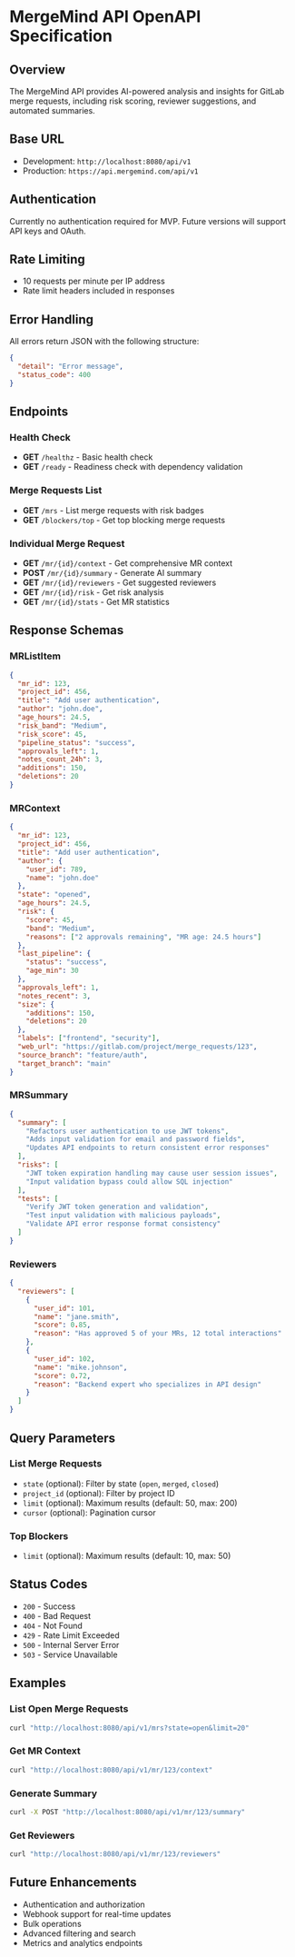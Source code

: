 # MergeMind API OpenAPI Specification

## Overview
The MergeMind API provides AI-powered analysis and insights for GitLab merge requests, including risk scoring, reviewer suggestions, and automated summaries.

## Base URL
- Development: `http://localhost:8080/api/v1`
- Production: `https://api.mergemind.com/api/v1`

## Authentication
Currently no authentication required for MVP. Future versions will support API keys and OAuth.

## Rate Limiting
- 10 requests per minute per IP address
- Rate limit headers included in responses

## Error Handling
All errors return JSON with the following structure:
```json
{
  "detail": "Error message",
  "status_code": 400
}
```

## Endpoints

### Health Check
- **GET** `/healthz` - Basic health check
- **GET** `/ready` - Readiness check with dependency validation

### Merge Requests List
- **GET** `/mrs` - List merge requests with risk badges
- **GET** `/blockers/top` - Get top blocking merge requests

### Individual Merge Request
- **GET** `/mr/{id}/context` - Get comprehensive MR context
- **POST** `/mr/{id}/summary` - Generate AI summary
- **GET** `/mr/{id}/reviewers` - Get suggested reviewers
- **GET** `/mr/{id}/risk` - Get risk analysis
- **GET** `/mr/{id}/stats` - Get MR statistics

## Response Schemas

### MRListItem
```json
{
  "mr_id": 123,
  "project_id": 456,
  "title": "Add user authentication",
  "author": "john.doe",
  "age_hours": 24.5,
  "risk_band": "Medium",
  "risk_score": 45,
  "pipeline_status": "success",
  "approvals_left": 1,
  "notes_count_24h": 3,
  "additions": 150,
  "deletions": 20
}
```

### MRContext
```json
{
  "mr_id": 123,
  "project_id": 456,
  "title": "Add user authentication",
  "author": {
    "user_id": 789,
    "name": "john.doe"
  },
  "state": "opened",
  "age_hours": 24.5,
  "risk": {
    "score": 45,
    "band": "Medium",
    "reasons": ["2 approvals remaining", "MR age: 24.5 hours"]
  },
  "last_pipeline": {
    "status": "success",
    "age_min": 30
  },
  "approvals_left": 1,
  "notes_recent": 3,
  "size": {
    "additions": 150,
    "deletions": 20
  },
  "labels": ["frontend", "security"],
  "web_url": "https://gitlab.com/project/merge_requests/123",
  "source_branch": "feature/auth",
  "target_branch": "main"
}
```

### MRSummary
```json
{
  "summary": [
    "Refactors user authentication to use JWT tokens",
    "Adds input validation for email and password fields",
    "Updates API endpoints to return consistent error responses"
  ],
  "risks": [
    "JWT token expiration handling may cause user session issues",
    "Input validation bypass could allow SQL injection"
  ],
  "tests": [
    "Verify JWT token generation and validation",
    "Test input validation with malicious payloads",
    "Validate API error response format consistency"
  ]
}
```

### Reviewers
```json
{
  "reviewers": [
    {
      "user_id": 101,
      "name": "jane.smith",
      "score": 0.85,
      "reason": "Has approved 5 of your MRs, 12 total interactions"
    },
    {
      "user_id": 102,
      "name": "mike.johnson",
      "score": 0.72,
      "reason": "Backend expert who specializes in API design"
    }
  ]
}
```

## Query Parameters

### List Merge Requests
- `state` (optional): Filter by state (`open`, `merged`, `closed`)
- `project_id` (optional): Filter by project ID
- `limit` (optional): Maximum results (default: 50, max: 200)
- `cursor` (optional): Pagination cursor

### Top Blockers
- `limit` (optional): Maximum results (default: 10, max: 50)

## Status Codes
- `200` - Success
- `400` - Bad Request
- `404` - Not Found
- `429` - Rate Limit Exceeded
- `500` - Internal Server Error
- `503` - Service Unavailable

## Examples

### List Open Merge Requests
```bash
curl "http://localhost:8080/api/v1/mrs?state=open&limit=20"
```

### Get MR Context
```bash
curl "http://localhost:8080/api/v1/mr/123/context"
```

### Generate Summary
```bash
curl -X POST "http://localhost:8080/api/v1/mr/123/summary"
```

### Get Reviewers
```bash
curl "http://localhost:8080/api/v1/mr/123/reviewers"
```

## Future Enhancements
- Authentication and authorization
- Webhook support for real-time updates
- Bulk operations
- Advanced filtering and search
- Metrics and analytics endpoints

